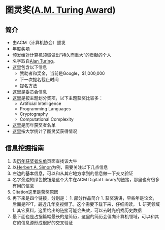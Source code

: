 # 图灵奖([A.M. Turing Award](https://en.wikipedia.org/wiki/Turing_Award))

## 简介
- 由ACM（计算机协会）颁发
- 年度奖项
- 颁发给对计算机领域做出“持久而重大”的贡献的个人
- 名字取自[Alan Turing](https://en.wikipedia.org/wiki/Alan_Turing)。
- [这里](https://amturing.acm.org/call_for_nominations.cfm)包含以下信息
  - 赞助者和奖金，当前是Google，$1,000,000
  - 下一次提名截止时间
  - 提名方法
- [这里](https://amturing.acm.org/committee.cfm)是委员会信息
- [这里](https://amturing.acm.org/bysubject.cfm)是按主题划分奖项，以下主题获奖比较多：
  - Artificial Intelligence
  - Programming Languages
  - Cryptography
  - Computational Complexity
- [这里](https://amturing.acm.org/byyear.cfm)是历年获奖者名单
- [这里](https://en.wikipedia.org/wiki/List_of_Turing_Award_laureates_by_university_affiliation)按大学统计了图灵奖获得情况

## 信息挖掘指南
1. 去[历年获奖者名单](https://amturing.acm.org/byyear.cfm)页面查找该大牛
1. 以[Herbert A. Simon](https://amturing.acm.org/award_winners/simon_1031467.cfm)为例，需要关注以下几点信息
  1. 左边的基本信息，可以和从其它地方拿到的信息做一下交叉验证
  1. 名字旁边的绿色按钮是这个大牛在ACM Digital Library的链接，那里也有很多有用的信息
  1. Citation这里是获奖原因
  1. 再下来是四个链接，分别是：
    1. 部分作品简介
    1. 获奖演讲，早些年是论文，后面是PPT，最近几年变视频了。这个需要下载下来，仔细阅读。
    1. 研究领域
    1. 其它资料，这里给出的链接可能会失效，可以去时光机找历史数据
  1. 最下面也是占据篇幅最长的是简历，这里的简历会偏向计算机领域，可以和其它的信息源形成很好的交叉验证
